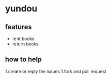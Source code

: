 # yundou

## features
* rent books
* return books

## how to help
1.create or reply the issues
1.fork and pull request
